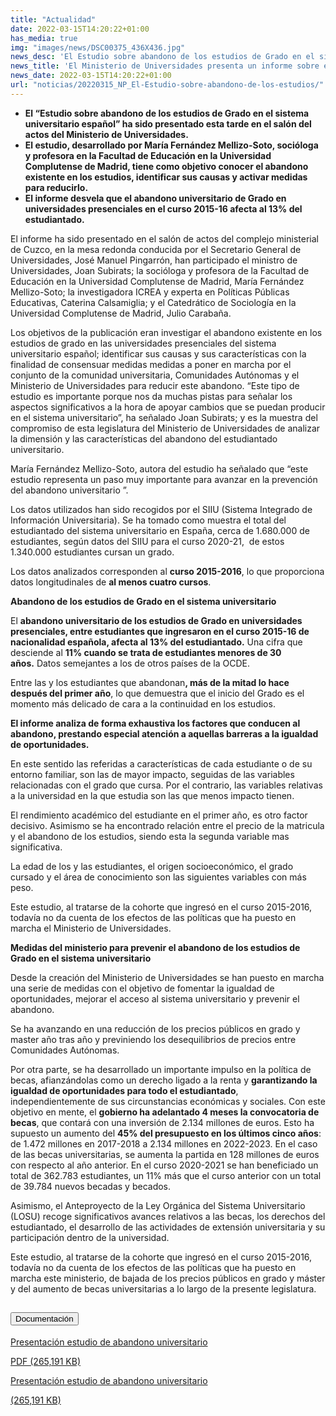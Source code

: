 ```yaml
---
title: "Actualidad"
date: 2022-03-15T14:20:22+01:00
has_media: true 
img: "images/news/DSC00375_436X436.jpg"
news_desc: 'El Estudio sobre abandono de los estudios de Grado en el sistema universitario español” ha sido presentado esta tarde en el salón del actos del Ministerio de Universidades. El estudio, desarrollado por María Fernández Mellizo-Soto, socióloga y profesora en la Facultad de Educación en la Universidad Complutense de Madrid, tiene como objetivo conocer el abandono existente en los estudios, identificar sus causas y activar medidas para reducirlo. El informe desvela que el abandono universitario de Grado en universidades presenciales en el curso 2015-16 afecta al 13% del estudiantado.'
news_title: 'El Ministerio de Universidades presenta un informe sobre el abandono de los estudios universitarios y aporta medidas para reducirlo'
news_date: 2022-03-15T14:20:22+01:00
url: "noticias/20220315_NP_El-Estudio-sobre-abandono-de-los-estudios/"
---
```

<ul>
<li><b>El “Estudio sobre abandono de los estudios de Grado en el sistema universitario español” ha sido presentado esta tarde en el salón del actos del Ministerio de Universidades.</b></li>
<li><b>El estudio, desarrollado por María Fernández Mellizo-Soto, socióloga y profesora en la Facultad de Educación en la Universidad Complutense de Madrid, tiene como objetivo conocer el abandono existente en los estudios, identificar sus causas y activar medidas para reducirlo.</b></li>
<li><b>El informe desvela que el abandono universitario de Grado en universidades presenciales en el curso 2015-16 afecta al 13% del estudiantado.</b></li>
</ul>
<p>El informe ha sido presentado en el salón de actos del complejo ministerial de Cuzco, en la mesa redonda conducida por el Secretario General de Universidades, José Manuel Pingarrón, han participado el ministro de Universidades, Joan Subirats; la socióloga y profesora de la Facultad de Educación en la Universidad Complutense de Madrid, María Fernández Mellizo-Soto; la investigadora ICREA y experta en Políticas Públicas Educativas, Caterina Calsamiglia; y el Catedrático de Sociología en la Universidad Complutense de Madrid, Julio Carabaña.</p>
<p>Los objetivos de la publicación eran investigar el abandono existente en los estudios de grado en las universidades presenciales del sistema universitario español; identificar sus causas y sus características con la finalidad de consensuar medidas medidas a poner en marcha por el conjunto de la comunidad universitaria, Comunidades Autónomas y el Ministerio de Universidades para reducir este abandono. “Este tipo de estudio es importante porque nos da muchas pistas para señalar los aspectos significativos a la hora de apoyar cambios que se puedan producir en el sistema universitario”, ha señalado Joan Subirats; y es la muestra del compromiso de esta legislatura del Ministerio de Universidades de analizar la dimensión y las características del abandono del estudiantado universitario.</p>
<p>María Fernández Mellizo-Soto, autora del estudio ha señalado que “este estudio representa un paso muy importante para avanzar en la prevención del abandono universitario ”.</p>
<p>Los datos utilizados han sido recogidos por el SIIU (Sistema Integrado de Información Universitaria). Se ha tomado como muestra el total del estudiantado del sistema universitario en España, cerca de 1.680.000 de estudiantes, según datos del SIIU para el curso 2020-21,&nbsp; de estos 1.340.000 estudiantes cursan un grado.</p>
<p>Los datos analizados corresponden al<span>&nbsp;</span><strong>curso 2015-2016</strong>, lo que proporciona datos longitudinales de<span>&nbsp;</span><strong>al menos cuatro cursos</strong>.</p>
<p><strong>Abandono de los estudios de Grado en el sistema universitario</strong></p>
<p>El<span>&nbsp;</span><strong>abandono universitario de los estudios de Grado en universidades presenciales, entre estudiantes que ingresaron en el curso 2015-16 de nacionalidad española, afecta al 13% del estudiantado.</strong><span>&nbsp;</span>Una cifra que desciende al<span>&nbsp;</span><strong>11% cuando se trata de estudiantes menores de 30 años.</strong><span>&nbsp;</span>Datos semejantes a los de otros países de la OCDE.</p>
<p>Entre las y los estudiantes que abandonan<strong>, más de la mitad lo hace despu</strong><strong>é</strong><strong>s del primer año</strong>, lo que demuestra que el inicio del Grado es el momento más delicado de cara a la continuidad en los estudios.</p>
<p><strong>El informe analiza de forma exhaustiva los factores que conducen al abandono, prestando especial atención a aquellas barreras a la igualdad de oportunidades.</strong></p>
<p>En este sentido las referidas a características de cada estudiante o de su entorno familiar, son las de mayor impacto, seguidas de las variables relacionadas con el grado que cursa. Por el contrario, las variables relativas a la universidad en la que estudia son las que menos impacto tienen.</p>
<p>El rendimiento académico del estudiante en el primer año, es otro factor decisivo. Asimismo se ha encontrado relación entre el precio de la matricula y el abandono de los estudios, siendo esta la segunda variable mas significativa.</p>
<p>La edad de los y las estudiantes, el origen socioeconómico, el grado cursado y el área de conocimiento son las siguientes variables con más peso.</p>
<p>Este estudio, al tratarse de la cohorte que ingresó en el curso 2015-2016, todavía no da cuenta de los efectos de las políticas que ha puesto en marcha el Ministerio de Universidades.</p>
<p><strong>Medidas del ministerio para prevenir el abandono de los estudios de Grado en el sistema universitario</strong></p>
<p>Desde la creación del Ministerio de Universidades se han puesto en marcha una serie de medidas con el objetivo de fomentar la igualdad de oportunidades, mejorar el acceso al sistema universitario y prevenir el abandono.</p>
<p>Se ha avanzando en una reducción de los precios públicos en grado y master año tras año y previniendo los desequilibrios de precios entre Comunidades Autónomas.</p>
<p>Por otra parte, se ha desarrollado un importante impulso en la política de becas, afianzándolas como un derecho ligado a la renta y&nbsp;<strong>garantizando la igualdad de oportunidades para todo el estudiantado</strong>, independientemente de sus circunstancias económicas y sociales. Con este objetivo en mente, el<span>&nbsp;</span><strong>gobierno ha adelantado 4 meses la convocatoria de becas</strong>, que contará con una inversión de 2.134 millones de euros. Esto ha supuesto un aumento del<span>&nbsp;</span><strong>45% del presupuesto en los últimos cinco años</strong>: de 1.472 millones en 2017-2018 a 2.134 millones en 2022-2023. En el caso de las becas universitarias, se aumenta la partida en 128 millones de euros con respecto al año anterior. En el curso 2020-2021 se han beneficiado un total de 362.783 estudiantes, un 11% más que el curso anterior con un total de 39.784 nuevos becadas y becados.</p>
<p>Asimismo, el Anteproyecto de la Ley Orgánica del Sistema Universitario (LOSU) recoge significativos avances relativos a las becas, los derechos del estudiantado, el desarrollo de las actividades de extensión universitaria y su participación dentro de la universidad.</p>
<p>Este estudio, al tratarse de la cohorte que ingresó en el curso 2015-2016, todavía no da cuenta de los efectos de las políticas que ha puesto en marcha este ministerio, de bajada de los precios públicos en grado y máster y del aumento de becas universitarias a lo largo de la presente legislatura.</p>
<section>
    <article>
        <div class="container">
            <div class="row my-45 justify-content-md-center">
                <div class="col-md-10 content_collapse">
                    <div class="accordion accordion_alt" id="accordeonAlt">
                        <div class="accordion-item">
                            <h2 class="accordion-header" id="accordionAltHeading2">
                                <button class="accordion-button expanded" type="button" data-bs-toggle="collapse" data-bs-target="#accordionAlt2" aria-expanded="false" aria-controls="accordionAlt2">
                                    <span class="icon"><i class="fas fa-file-pdf"></i></span>Documentación
                                </button>
                            </h2>
                            <div id="accordionAlt2" class="accordion-collapse collapse show" aria-labelledby="accordionAltHeading2">
                                <div class="accordion-body">
                                    <div id="section_link">
                                        <div class="container-fluid sp">
                                            <div class="row w-100">
                                                <div class="col-lg-12 cards_download_cnt">
                                                    <div class="row jcc_mobile">
                                                        <div class="download_card">
                                                            <a class="card flex-column" href="{{<siteurl>}}documentos/pdf/news/15032022_Presentacion_estudio_abandono_universitario.pdf" target="_blank">
                                                                <div class="card-header">
                                                                    <i class="fal fa-download"></i>
                                                                </div>
                                                                <div class="card-body">
                                                                    <p class="text_body">Presentación estudio de abandono universitario</p>
                                                                    <p class="text_file">
                                                                        <i class="fal fa-file-pdf pdf_icon text-danger"></i> PDF (265,191 KB)
                                                                    </p>
                                                                </div>
                                                            </a>
                                                        </div>
                                                    </div>
                                                </div>
                                                <!-- MOBILE VERSION WITH SLIDER -->
                                                <div class="col-12" id="section_box_download_card_slider">
                                                    <div class="swiper" id="slider_download_archive">
                                                        <div class="swiper-wrapper">
                                                        <div class="swiper-slide">
                                                            <div class="download_card">
                                                                <a class="card" href="{{<siteurl>}}documentos/pdf/news/15032022_Presentacion_estudio_abandono_universitario.pdf" target="_blank">
                                                                    <div class="card-header">
                                                                        <i class="fal fa-download"></i>
                                                                    </div>
                                                                    <div class="card-body">
                                                                        <p class="text_body">Presentación estudio de abandono universitario</p>
                                                                        <p class="text_file">
                                                                            <i class="fal fa-file-pdf pdf_icon"></i>(265,191 KB)
                                                                        </p>
                                                                    </div>
                                                                </a>
                                                            </div>
                                                        </div>
                                                        </div>
                                                        <div class="swiper-pagination"></div>
                                                    </div>
                                                </div>
                                            </div>
                                        </div>
                                    </div>
                                </div>
                            </div>
                        </div>
                    </div>
                </div>
            </div>
        </div>
    </article> 
</section>
